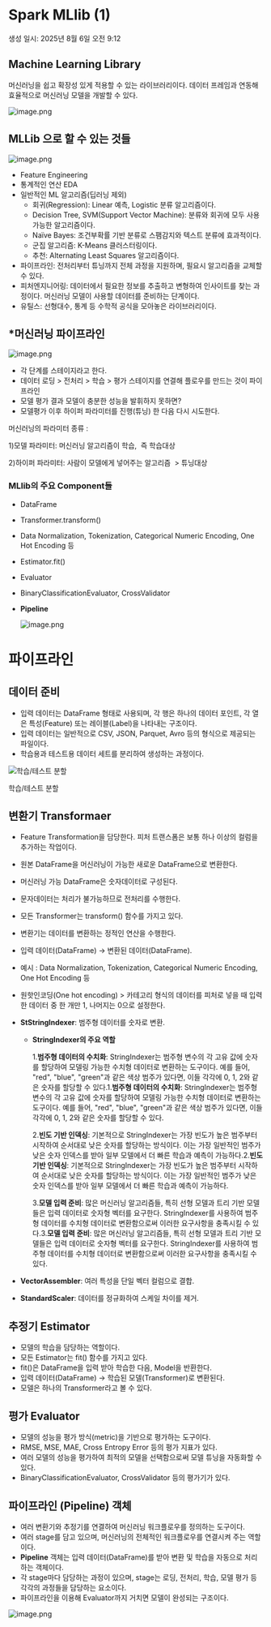 # Spark MLlib (1)

생성 일시: 2025년 8월 6일 오전 9:12

## Machine Learning Library

머신러닝을 쉽고 확장성 있게 적용할 수 있는 라이브러리이다. 데이터 프레임과 연동해 효율적으로 머신러닝 모델을 개발할 수 있다.

![image.png](image.png)

## MLLib 으로 할 수 있는 것들

![image.png](image%201.png)

- Feature Engineering
- 통계적인 연산 EDA
- 일반적인 ML 알고리즘(딥러닝 제외)
    - 회귀(Regression): Linear 예측, Logistic 분류 알고리즘이다.
    - Decision Tree, SVM(Support Vector Machine): 분류와 회귀에 모두 사용 가능한 알고리즘이다.
    - Naïve Bayes: 조건부확률 기반 분류로 스팸감지와 텍스트 분류에 효과적이다.
    - 군집 알고리즘: K-Means 클러스터링이다.
    - 추천: Alternating Least Squares 알고리즘이다.
- 파이프라인: 전처리부터 튜닝까지 전체 과정을 지원하며, 필요시 알고리즘을 교체할 수 있다.
- 피처엔지니어링: 데이터에서 필요한 정보를 추출하고 변형하여 인사이트를 찾는 과정이다. 머신러닝 모델이 사용할 데이터를 준비하는 단계이다.
- 유틸스: 선형대수, 통계 등 수학적 공식을 모아놓은 라이브러리이다.

## *머신러닝 파이프라인

![image.png](image%202.png)

- 각 단계를 스테이지라고 한다.
- 데이터 로딩 > 전처리 > 학습 > 평가 스테이지를 연결해 플로우를 만드는 것이 파이프라인
- 모델 평가 결과 모델이 충분한 성능을 발휘하지 못하면?
- 모델평가 이후 하이퍼 파라미터를 진행(튜닝) 한 다음 다시 시도한다.

머신러닝의 파라미터 종류 :

1)모델 파라미터: 머신러닝 알고리즘이 학습,  즉 학습대상

2)하이퍼 파라미터: 사람이 모델에게 넣어주는 알고리즘  > 튜닝대상

### MLlib의 주요 Component들

- DataFrame
- Transformer.transform()
- Data Normalization, Tokenization, Categorical Numeric Encoding, One Hot Encoding 등
- Estimator.fit()
- Evaluator
- BinaryClassificationEvaluator, CrossValidator
- **Pipeline**
    
    ![image.png](image%203.png)
    

# 파이프라인

## **데이터 준비**

- 입력 데이터는 DataFrame 형태로 사용되며, 각 행은 하나의 데이터 포인트, 각 열은 특성(Feature) 또는 레이블(Label)을 나타내는 구조이다.
- 입력 데이터는 일반적으로 CSV, JSON, Parquet, Avro 등의 형식으로 제공되는 파일이다.
- 학습용과 테스트용 데이터 세트를 분리하여 생성하는 과정이다.

![ 학습/테스트 분할](image%204.png)

 학습/테스트 분할

## **변환기 Transformaer**

- Feature Transformation을 담당한다. 피처 트랜스폼은 보통 하나 이상의 컬럼을 추가하는 작업이다.
- 원본 DataFrame을 머신러닝이 가능한 새로운 DataFrame으로 변환한다.
- 머신러닝 가능 DataFrame은 숫자데이터로 구성된다.
- 문자데이터는 처리가 불가능하므로 전처리를 수행한다.
- 모든 Transformer는 transform() 함수를 가지고 있다.
- 변환기는 데이터를 변환하는 정적인 연산을 수행한다.
- 입력 데이터(DataFrame) → 변환된 데이터(DataFrame).
- 예시 : Data Normalization, Tokenization, Categorical Numeric Encoding, One Hot Encoding 등

- 원핫인코딩(One hot encoding) > 카테고리 형식의 데이터를 피처로 넣을 때 입력한 데이터 중 한 개만 1, 나머지는 0으로 설정한다.
- **StStringIndexer**: 범주형 데이터를 숫자로 변환.
    - **StringIndexer의 주요 역할**
        
        1.**범주형 데이터의 수치화**: StringIndexer는 범주형 변수의 각 고유 값에 숫자를 할당하여 모델링 가능한 수치형 데이터로 변환하는 도구이다. 예를 들어, "red", "blue", "green"과 같은 색상 범주가 있다면, 이들 각각에 0, 1, 2와 같은 숫자를 할당할 수 있다.1.**범주형 데이터의 수치화**: StringIndexer는 범주형 변수의 각 고유 값에 숫자를 할당하여 모델링 가능한 수치형 데이터로 변환하는 도구이다. 예를 들어, "red", "blue", "green"과 같은 색상 범주가 있다면, 이들 각각에 0, 1, 2와 같은 숫자를 할당할 수 있다.
        
        2.**빈도 기반 인덱싱**: 기본적으로 StringIndexer는 가장 빈도가 높은 범주부터 시작하여 순서대로 낮은 숫자를 할당하는 방식이다. 이는 가장 일반적인 범주가 낮은 숫자 인덱스를 받아 일부 모델에서 더 빠른 학습과 예측이 가능하다.2.**빈도 기반 인덱싱**: 기본적으로 StringIndexer는 가장 빈도가 높은 범주부터 시작하여 순서대로 낮은 숫자를 할당하는 방식이다. 이는 가장 일반적인 범주가 낮은 숫자 인덱스를 받아 일부 모델에서 더 빠른 학습과 예측이 가능하다.
        
        3.**모델 입력 준비**: 많은 머신러닝 알고리즘들, 특히 선형 모델과 트리 기반 모델들은 입력 데이터로 숫자형 벡터를 요구한다. StringIndexer를 사용하여 범주형 데이터를 수치형 데이터로 변환함으로써 이러한 요구사항을 충족시킬 수 있다.3.**모델 입력 준비**: 많은 머신러닝 알고리즘들, 특히 선형 모델과 트리 기반 모델들은 입력 데이터로 숫자형 벡터를 요구한다. StringIndexer를 사용하여 범주형 데이터를 수치형 데이터로 변환함으로써 이러한 요구사항을 충족시킬 수 있다.
        
- **VectorAssembler**: 여러 특성을 단일 벡터 컬럼으로 결합.
- **StandardScaler**: 데이터를 정규화하여 스케일 차이를 제거.

## **추정기 Estimator**

- 모델의 학습을 담당하는 역할이다.
- 모든 Estimator는 fit() 함수를 가지고 있다.
- fit()은 DataFrame을 입력 받아 학습한 다음, Model을 반환한다.
- 입력 데이터(DataFrame) → 학습된 모델(Transformer)로 변환된다.
- 모델은 하나의 Transformer라고 볼 수 있다.

## **평가 Evaluator**

- 모델의 성능을 평가 방식(metric)을 기반으로 평가하는 도구이다.
- RMSE, MSE, MAE, Cross Entropy Error 등의 평가 지표가 있다.
- 여러 모델의 성능을 평가하여 최적의 모델을 선택함으로써 모델 튜닝을 자동화할 수 있다.
- BinaryClassificationEvaluator, CrossValidator 등의 평가기가 있다.

## **파이프라인 (Pipeline) 객체**

- 여러 변환기와 추정기를 연결하여 머신러닝 워크플로우를 정의하는 도구이다.
- 여러 stage를 담고 있으며, 머신러닝의 전체적인 워크플로우를 연결시켜 주는 역할이다.
- **Pipeline** 객체는 입력 데이터(DataFrame)를 받아 변환 및 학습을 자동으로 처리하는 객체이다.
- 각 stage마다 담당하는 과정이 있으며, stage는 로딩, 전처리, 학습, 모델 평가 등 각각의 과정들을 담당하는 요소이다.
- 파이프라인을 이용해 Evaluator까지 거치면 모델이 완성되는 구조이다.

![image.png](image%205.png)